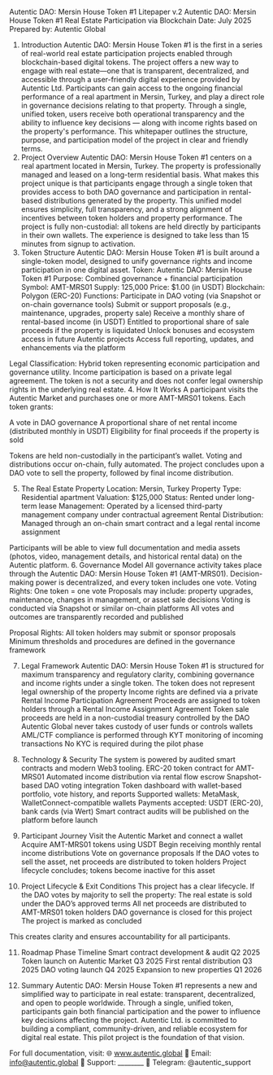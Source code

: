 Autentic DAO: Mersin House Token #1 Litepaper v.2
Autentic DAO: Mersin House Token #1
Real Estate Participation via Blockchain
Date: July 2025
Prepared by: Autentic Global
1. Introduction
Autentic DAO: Mersin House Token #1 is the first in a series of real-world real estate participation projects enabled through blockchain-based digital tokens. The project offers a new way to engage with real estate—one that is transparent, decentralized, and accessible through a user-friendly digital experience provided by Autentic Ltd.
Participants can gain access to the ongoing financial performance of a real apartment in Mersin, Turkey, and play a direct role in governance decisions relating to that property. Through a single, unified token, users receive both operational transparency and the ability to influence key decisions — along with income rights based on the property's performance.
This whitepaper outlines the structure, purpose, and participation model of the project in clear and friendly terms.
2. Project Overview
Autentic DAO: Mersin House Token #1 centers on a real apartment located in Mersin, Turkey. The property is professionally managed and leased on a long-term residential basis.
What makes this project unique is that participants engage through a single token that provides access to both DAO governance and participation in rental-based distributions generated by the property. This unified model ensures simplicity, full transparency, and a strong alignment of incentives between token holders and property performance.
The project is fully non-custodial: all tokens are held directly by participants in their own wallets. The experience is designed to take less than 15 minutes from signup to activation.
3. Token Structure
Autentic DAO: Mersin House Token #1 is built around a single-token model, designed to unify governance rights and income participation in one digital asset.
Token: Autentic DAO: Mersin House Token #1
Purpose: Combined governance + financial participation
Symbol: AMT-MRS01
Supply: 125,000
Price: $1.00 (in USDT)
Blockchain: Polygon (ERC-20)
Functions:
Participate in DAO voting (via Snapshot or on-chain governance tools)
Submit or support proposals (e.g., maintenance, upgrades, property sale)
Receive a monthly share of rental-based income (in USDT)
Entitled to proportional share of sale proceeds if the property is liquidated
Unlock bonuses and ecosystem access in future Autentic projects
Access full reporting, updates, and enhancements via the platform


Legal Classification:
Hybrid token representing economic participation and governance utility. Income participation is based on a private legal agreement. The token is not a security and does not confer legal ownership rights in the underlying real estate.
4. How It Works
A participant visits the Autentic Market and purchases one or more AMT-MRS01 tokens.
Each token grants:


A vote in DAO governance
A proportional share of net rental income (distributed monthly in USDT)
Eligibility for final proceeds if the property is sold


Tokens are held non-custodially in the participant’s wallet.
Voting and distributions occur on-chain, fully automated.
The project concludes upon a DAO vote to sell the property, followed by final income distribution.


5. The Real Estate Property
Location: Mersin, Turkey
Property Type: Residential apartment
Valuation: $125,000
Status: Rented under long-term lease
Management: Operated by a licensed third-party management company under contractual agreement
Rental Distribution: Managed through an on-chain smart contract and a legal rental income assignment


Participants will be able to view full documentation and media assets (photos, video, management details, and historical rental data) on the Autentic platform.
6. Governance Model
All governance activity takes place through the Autentic DAO: Mersin House Token #1 (AMT-MRS01). Decision-making power is decentralized, and every token includes one vote.
Voting Rights:
One token = one vote
Proposals may include: property upgrades, maintenance, changes in management, or asset sale decisions
Voting is conducted via Snapshot or similar on-chain platforms
All votes and outcomes are transparently recorded and published


Proposal Rights:
All token holders may submit or sponsor proposals
Minimum thresholds and procedures are defined in the governance framework


7. Legal Framework
Autentic DAO: Mersin House Token #1 is structured for maximum transparency and regulatory clarity, combining governance and income rights under a single token.
The token does not represent legal ownership of the property
Income rights are defined via a private Rental Income Participation Agreement
Proceeds are assigned to token holders through a Rental Income Assignment Agreement
Token sale proceeds are held in a non-custodial treasury controlled by the DAO
Autentic Global never takes custody of user funds or controls wallets
AML/CTF compliance is performed through KYT monitoring of incoming transactions
No KYC is required during the pilot phase


8. Technology & Security
The system is powered by audited smart contracts and modern Web3 tooling.
ERC-20 token contract for AMT-MRS01
Automated income distribution via rental flow escrow
Snapshot-based DAO voting integration
Token dashboard with wallet-based portfolio, vote history, and reports
Supported wallets: MetaMask, WalletConnect-compatible wallets
Payments accepted: USDT (ERC-20), bank cards (via Wert)
Smart contract audits will be published on the platform before launch


9. Participant Journey
Visit the Autentic Market and connect a wallet
Acquire AMT-MRS01 tokens using USDT
Begin receiving monthly rental income distributions
Vote on governance proposals
If the DAO votes to sell the asset, net proceeds are distributed to token holders
Project lifecycle concludes; tokens become inactive for this asset


10. Project Lifecycle & Exit Conditions
This project has a clear lifecycle. If the DAO votes by majority to sell the property:
The real estate is sold under the DAO’s approved terms
All net proceeds are distributed to AMT-MRS01 token holders
DAO governance is closed for this project
The project is marked as concluded


This creates clarity and ensures accountability for all participants.

11. Roadmap
Phase
Timeline
Smart contract development & audit
Q2 2025
Token launch on Autentic Market
Q3 2025
First rental distribution
Q3 2025
DAO voting launch
Q4 2025
Expansion to new properties
Q1 2026


12. Summary
Autentic DAO: Mersin House Token #1 represents a new and simplified way to participate in real estate: transparent, decentralized, and open to people worldwide. Through a single, unified token, participants gain both financial participation and the power to influence key decisions affecting the project.
Autentic Ltd. is committed to building a compliant, community-driven, and reliable ecosystem for digital real estate. This pilot project is the foundation of that vision.

For full documentation, visit:
 🌐 www.autentic.global
 📧 Email: info@autentic.global
 📄 Support: ________
 💬 Telegram: @autentic_support
